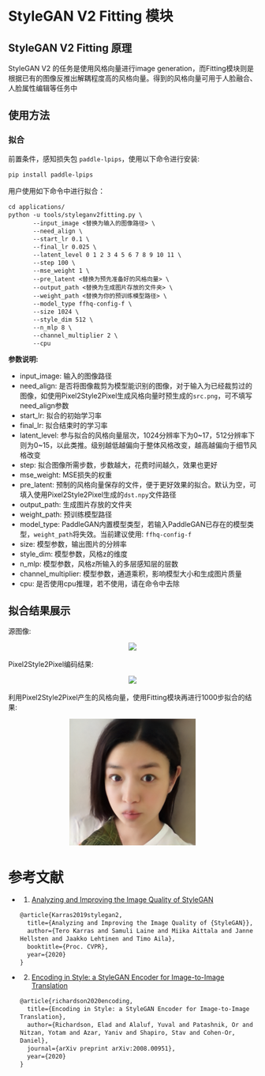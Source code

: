 # StyleGAN V2 Fitting 模块

## StyleGAN V2 Fitting 原理

StyleGAN V2 的任务是使用风格向量进行image generation，而Fitting模块则是根据已有的图像反推出解耦程度高的风格向量。得到的风格向量可用于人脸融合、人脸属性编辑等任务中

## 使用方法

### 拟合

前置条件，感知损失包 `paddle-lpips`，使用以下命令进行安装:
  ```sh
  pip install paddle-lpips
  ```

用户使用如下命令中进行拟合：

```
cd applications/
python -u tools/styleganv2fitting.py \
       --input_image <替换为输入的图像路径> \
       --need_align \
       --start_lr 0.1 \
       --final_lr 0.025 \
       --latent_level 0 1 2 3 4 5 6 7 8 9 10 11 \
       --step 100 \
       --mse_weight 1 \
       --pre_latent <替换为预先准备好的风格向量> \
       --output_path <替换为生成图片存放的文件夹> \
       --weight_path <替换为你的预训练模型路径> \
       --model_type ffhq-config-f \
       --size 1024 \
       --style_dim 512 \
       --n_mlp 8 \
       --channel_multiplier 2 \
       --cpu
```

**参数说明:**
- input_image: 输入的图像路径
- need_align: 是否将图像裁剪为模型能识别的图像，对于输入为已经裁剪过的图像，如使用Pixel2Style2Pixel生成风格向量时预生成的`src.png`，可不填写need_align参数
- start_lr: 拟合的初始学习率
- final_lr: 拟合结束时的学习率
- latent_level: 参与拟合的风格向量层次，1024分辨率下为0~17，512分辨率下则为0~15，以此类推。级别越低越偏向于整体风格改变，越高越偏向于细节风格改变
- step: 拟合图像所需步数，步数越大，花费时间越久，效果也更好
- mse_weight: MSE损失的权重
- pre_latent: 预制的风格向量保存的文件，便于更好效果的拟合。默认为空，可填入使用Pixel2Style2Pixel生成的`dst.npy`文件路径
- output_path: 生成图片存放的文件夹
- weight_path: 预训练模型路径
- model_type: PaddleGAN内置模型类型，若输入PaddleGAN已存在的模型类型，`weight_path`将失效。当前建议使用: `ffhq-config-f`
- size: 模型参数，输出图片的分辨率
- style_dim: 模型参数，风格z的维度
- n_mlp: 模型参数，风格z所输入的多层感知层的层数
- channel_multiplier: 模型参数，通道乘积，影响模型大小和生成图片质量
- cpu: 是否使用cpu推理，若不使用，请在命令中去除

## 拟合结果展示

源图像:

<div align="center">
    <img src="../../imgs/pSp-input.jpg" width="300"/>
</div>

Pixel2Style2Pixel编码结果:

<div align="center">
    <img src="../../imgs/pSp-inversion.png" width="256"/>
</div>

利用Pixel2Style2Pixel产生的风格向量，使用Fitting模块再进行1000步拟合的结果:

<div align="center">
    <img src="../../imgs/stylegan2fitting-sample.png" width="256"/>
</div>

# 参考文献

- 1. [Analyzing and Improving the Image Quality of StyleGAN](https://arxiv.org/abs/1912.04958)

  ```
  @article{Karras2019stylegan2,
    title={Analyzing and Improving the Image Quality of {StyleGAN}},
    author={Tero Karras and Samuli Laine and Miika Aittala and Janne Hellsten and Jaakko Lehtinen and Timo Aila},
    booktitle={Proc. CVPR},
    year={2020}
  }
  ```
- 2. [Encoding in Style: a StyleGAN Encoder for Image-to-Image Translation](hhttps://arxiv.org/abs/2008.00951)

  ```
  @article{richardson2020encoding,
    title={Encoding in Style: a StyleGAN Encoder for Image-to-Image Translation},
    author={Richardson, Elad and Alaluf, Yuval and Patashnik, Or and Nitzan, Yotam and Azar, Yaniv and Shapiro, Stav and Cohen-Or, Daniel},
    journal={arXiv preprint arXiv:2008.00951},
    year={2020}
  }
  ```
